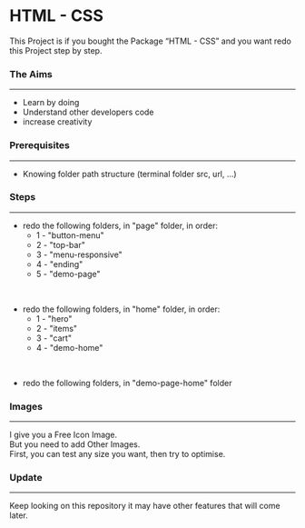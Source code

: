 # HTML - CSS

This Project is if you bought the Package “HTML - CSS” and you want redo this Project step by step.

### The Aims
---

- Learn by doing
- Understand other developers code
- increase creativity 

### Prerequisites
---

- Knowing folder path structure (terminal folder src, url, ...)

### Steps
---

- redo the following folders, in "page" folder, in order:
    - 1 - "button-menu"
    - 2 - "top-bar"
    - 3 - "menu-responsive"
    - 4 - "ending"
    - 5 - "demo-page" 

<br>

- redo the following folders, in "home" folder, in order:
    - 1 - "hero"
    - 2 - "items"
    - 3 - "cart"
    - 4 - "demo-home" 

<br>

- redo the following folders, in "demo-page-home" folder


### Images
---

I give you a Free Icon Image.
<br>
But you need to add Other Images.
<br>
First, you can test any size you want, then try to optimise.

### Update
---

Keep looking on this repository it may have other features that will come later.

